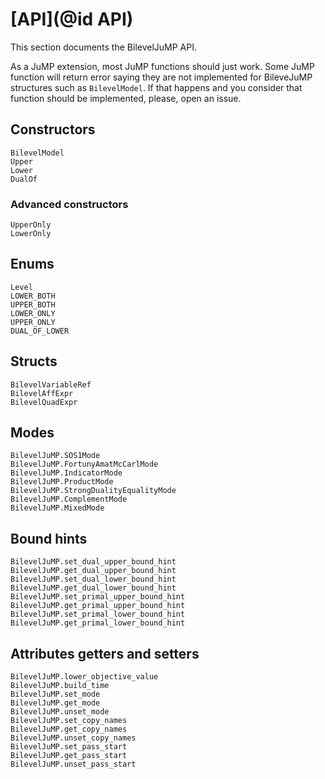 # [API](@id API)

This section documents the BilevelJuMP API.

As a JuMP extension, most JuMP functions should just work.
Some JuMP function will return error saying they are not
implemented for BileveJuMP structures such as `BilevelModel`.
If that happens and you consider that function should be implemented,
please, open an issue.

## Constructors

```@docs
BilevelModel
Upper
Lower
DualOf
```

### Advanced constructors

```@docs
UpperOnly
LowerOnly
```

## Enums

```@docs
Level
LOWER_BOTH
UPPER_BOTH
LOWER_ONLY
UPPER_ONLY
DUAL_OF_LOWER
```

## Structs

```@docs
BilevelVariableRef
BilevelAffExpr
BilevelQuadExpr
```

## Modes

```@docs
BilevelJuMP.SOS1Mode
BilevelJuMP.FortunyAmatMcCarlMode
BilevelJuMP.IndicatorMode
BilevelJuMP.ProductMode
BilevelJuMP.StrongDualityEqualityMode
BilevelJuMP.ComplementMode
BilevelJuMP.MixedMode
```

## Bound hints

```@docs
BilevelJuMP.set_dual_upper_bound_hint
BilevelJuMP.get_dual_upper_bound_hint
BilevelJuMP.set_dual_lower_bound_hint
BilevelJuMP.get_dual_lower_bound_hint
BilevelJuMP.set_primal_upper_bound_hint
BilevelJuMP.get_primal_upper_bound_hint
BilevelJuMP.set_primal_lower_bound_hint
BilevelJuMP.get_primal_lower_bound_hint
```

## Attributes getters and setters

```@docs
BilevelJuMP.lower_objective_value
BilevelJuMP.build_time
BilevelJuMP.set_mode
BilevelJuMP.get_mode
BilevelJuMP.unset_mode
BilevelJuMP.set_copy_names
BilevelJuMP.get_copy_names
BilevelJuMP.unset_copy_names
BilevelJuMP.set_pass_start
BilevelJuMP.get_pass_start
BilevelJuMP.unset_pass_start
```